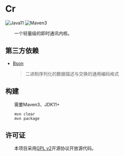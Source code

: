 # Cr

![Java11](https://img.shields.io/badge/Java-11-red)
![Maven3](https://img.shields.io/badge/MAVEN-3-blue)

&emsp;&emsp;一个轻量级的即时通讯内核。

## 第三方依赖

- [Bson](https://bsonspec.org/)
    > 二进制序列化的数据描述与交换的通用编码格式

## 构建

&emsp;&emsp;需要Maven3、JDK11+

```
    mvn clear
    mvn package
```

## 许可证

&emsp;&emsp;本项目采用[GPL v2](https://www.gnu.org/licenses/old-licenses/gpl-2.0.txt)开源协议开放源代码。
